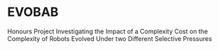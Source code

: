 # EVOBAB
Honours Project Investigating the Impact of a Complexity Cost on the Complexity of Robots Evolved Under two Different Selective Pressures
